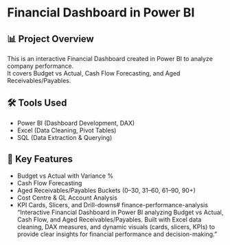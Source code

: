 # Financial Dashboard in Power BI  

## 📊 Project Overview
This is an interactive Financial Dashboard created in Power BI to analyze company performance.  
It covers Budget vs Actual, Cash Flow Forecasting, and Aged Receivables/Payables.  

## 🛠 Tools Used
- Power BI (Dashboard Development, DAX)  
- Excel (Data Cleaning, Pivot Tables)  
- SQL (Data Extraction & Querying)  

## 📌 Key Features
- Budget vs Actual with Variance %  
- Cash Flow Forecasting  
- Aged Receivables/Payables Buckets (0–30, 31–60, 61–90, 90+)  
- Cost Centre & GL Account Analysis  
- KPI Cards, Slicers, and Drill-downs# finance-performance-analysis
“Interactive Financial Dashboard in Power BI analyzing Budget vs Actual, Cash Flow, and Aged Receivables/Payables. Built with Excel data cleaning, DAX measures, and dynamic visuals (cards, slicers, KPIs) to provide clear insights for financial performance and decision-making.”
